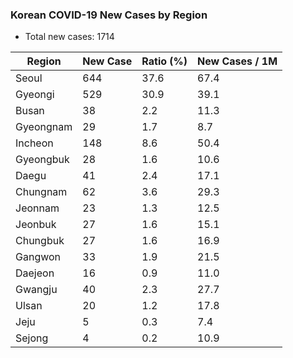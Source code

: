 ### Korean COVID-19 New Cases by Region
* Total new cases: 1714

| Region   | New Case | Ratio (%) | New Cases / 1M |
| -------- | -------- | --------- | -------------- |
| Seoul    | 644      | 37.6      | 67.4           |
| Gyeongi  | 529      | 30.9      | 39.1           |
| Busan    | 38       | 2.2       | 11.3           |
| Gyeongnam| 29       | 1.7       | 8.7            |
| Incheon  | 148      | 8.6       | 50.4           |
| Gyeongbuk| 28       | 1.6       | 10.6           |
| Daegu    | 41       | 2.4       | 17.1           |
| Chungnam | 62       | 3.6       | 29.3           |
| Jeonnam  | 23       | 1.3       | 12.5           |
| Jeonbuk  | 27       | 1.6       | 15.1           |
| Chungbuk | 27       | 1.6       | 16.9           |
| Gangwon  | 33       | 1.9       | 21.5           |
| Daejeon  | 16       | 0.9       | 11.0           |
| Gwangju  | 40       | 2.3       | 27.7           |
| Ulsan    | 20       | 1.2       | 17.8           |
| Jeju     | 5        | 0.3       | 7.4            |
| Sejong   | 4        | 0.2       | 10.9           |